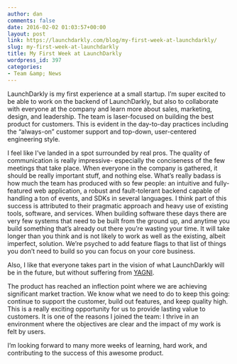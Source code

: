 ```yaml
---
author: dan
comments: false
date: 2016-02-02 01:03:57+00:00
layout: post
link: https://launchdarkly.com/blog/my-first-week-at-launchdarkly/
slug: my-first-week-at-launchdarkly
title: My First Week at LaunchDarkly
wordpress_id: 397
categories:
- Team &amp; News
---
```


LaunchDarkly is my first experience at a small startup. I’m super excited to be able to work on the backend of LaunchDarkly, but also to collaborate with everyone at the company and learn more about sales, marketing, design, and leadership. The team is laser-focused on building the best product for customers. This is evident in the day-to-day practices including the “always-on” customer support and top-down, user-centered engineering style.

I feel like I’ve landed in a spot surrounded by real pros. The quality of communication is really impressive- especially the conciseness of the few meetings that take place. When everyone in the company is gathered, it should be really important stuff, and nothing else. What’s really badass is how much the team has produced with so few people: an intuitive and fully-featured web application, a robust and fault-tolerant backend capable of handling a ton of events, and SDKs in several languages. I think part of this success is attributed to their pragmatic approach and heavy use of existing tools, software, and services. When building software these days there are very few systems that need to be built from the ground up, and anytime you build something that’s already out there you’re wasting your time. It will take longer than you think and is not likely to work as well as the existing, albeit imperfect, solution. We’re psyched to add feature flags to that list of things you don’t need to build so you can focus on your core business.

Also, I like that everyone takes part in the vision of what LaunchDarkly will be in the future, but without suffering from [YAGNI](https://en.wikipedia.org/wiki/You_aren%27t_gonna_need_it).

The product has reached an inflection point where we are achieving significant market traction. We know what we need to do to keep this going: continue to support the customer, build out features, and keep quality high. This is a really exciting opportunity for us to provide lasting value to customers. It is one of the reasons I joined the team: I thrive in an environment where the objectives are clear and the impact of my work is felt by users.

I’m looking forward to many more weeks of learning, hard work, and contributing to the success of this awesome product.
